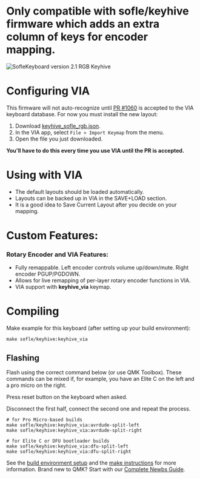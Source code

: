 # Only compatible with sofle/keyhive firmware which adds an extra column of keys for encoder mapping.

![SofleKeyboard version 2.1 RGB Keyhive](https://i.imgur.com/Oa6spvZ.png)

# Configuring VIA

This firmware will not auto-recognize until [PR #1060](https://github.com/the-via/keyboards/pull/1060) is accepted to the VIA keyboard database. For now you must install the new layout:

1. Download [keyhive_sofle_rgb.json](https://raw.githubusercontent.com/the-via/keyboards/48372baae5ab451d752988121fa4f1dd47b2c1ce/src/sofle/keyhive_sofle_rgb.json).
2. In the VIA app, select `File > Import Keymap` from the menu.
3. Open the file you just downloaded.

**You'll have to do this every time you use VIA until the PR is accepted.**

# Using with VIA
* The default layouts should be loaded automatically.
* Layouts can be backed up in VIA in the SAVE+LOAD section.
* It is a good idea to Save Current Layout after you decide on your mapping.

# Custom Features:

### Rotary Encoder and VIA Features:
* Fully remappable. Left encoder controls volume up/down/mute. Right encoder PGUP/PGDOWN.
* Allows for live remapping of per-layer rotary encoder functions in VIA.
* VIA support with **keyhive_via** keymap.

# Compiling

Make example for this keyboard (after setting up your build environment):

    make sofle/keyhive:keyhive_via

## Flashing

Flash using the correct command below (or use QMK Toolbox). These commands can be mixed if, for example, you have an Elite C on the left and a pro micro on the right.

Press reset button on the keyboard when asked.

Disconnect the first half, connect the second one and repeat the process.

    # for Pro Micro-based builds
    make sofle/keyhive:keyhive_via:avrdude-split-left
    make sofle/keyhive:keyhive_via:avrdude-split-right

    # for Elite C or DFU bootloader builds
    make sofle/keyhive:keyhive_via:dfu-split-left
    make sofle/keyhive:keyhive_via:dfu-split-right

See the [build environment setup](https://docs.qmk.fm/#/getting_started_build_tools) and the [make instructions](https://docs.qmk.fm/#/getting_started_make_guide) for more information. Brand new to QMK? Start with our [Complete Newbs Guide](https://docs.qmk.fm/#/newbs).
